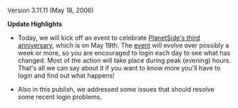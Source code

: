 Version 3.11.11 (May 18, 2006)

**Update Highlights**

- Today, we will kick off an event to celebrate
  [PlanetSide's third anniversary](../etc/Third_Anniversary_of_PlanetSide.md),
  which is on May 19th. The [event](../etc/Events.md) will evolve over possibly
  a week or more, so you are encouraged to login each day to see what has
  changed. Most of the action will take place during peak (evening) hours.
  That's all we can say about it if you want to know more you'll have to login
  and find out what happens!

<!-- -->

- Also in this publish, we addressed some issues that should resolve some recent
  login problems.

<!--[Category:Patches](../Category:Patches.md)-->
